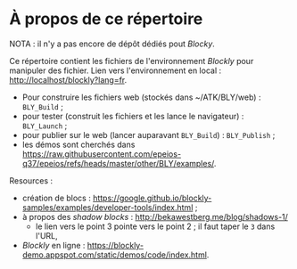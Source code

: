 # À propos de ce répertoire

NOTA : il n'y a pas encore de dépôt dédiés pout *Blocky*.

Ce répertoire contient les fichiers de l'environnement *Blockly* pour manipuler des fichier.
Lien vers l'environnement en local : <http://localhost/blockly?lang=fr>.

- Pour construire les fichiers web (stockés dans ~/ATK/BLY/web) : `BLY_Build` ;
- pour tester (construit les fichiers et les lance le navigateur) : `BLY_Launch` ;
- pour publier sur le web (lancer auparavant `BLY_Build`) : `BLY_Publish` ;
- les démos sont cherchés dans <https://raw.githubusercontent.com/epeios-q37/epeios/refs/heads/master/other/BLY/examples/>.

Resources :

- création de blocs : <https://google.github.io/blockly-samples/examples/developer-tools/index.html> ;
- à propos des *shadow blocks* : <http://bekawestberg.me/blog/shadows-1/>
  - le lien vers le point 3 pointe vers le point 2 ; il faut taper le `3` dans l'URL,
- *Blockly* en ligne : <https://blockly-demo.appspot.com/static/demos/code/index.html>.
